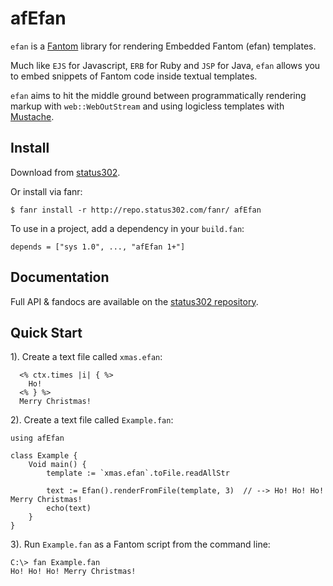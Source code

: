 # afEfan

`efan` is a [Fantom](http://fantom.org/) library for rendering Embedded Fantom (efan) templates.

Much like `EJS` for Javascript, `ERB` for Ruby and `JSP` for Java, `efan` allows you to embed snippets of Fantom code inside textual templates.

`efan` aims to hit the middle ground between programmatically rendering markup with `web::WebOutStream` and using logicless templates with [Mustache](https://bitbucket.org/xored/mustache/).



## Install

Download from [status302](http://repo.status302.com/browse/afEfan).

Or install via fanr:

    $ fanr install -r http://repo.status302.com/fanr/ afEfan

To use in a project, add a dependency in your `build.fan`:

    depends = ["sys 1.0", ..., "afEfan 1+"]



## Documentation

Full API & fandocs are available on the [status302 repository](http://repo.status302.com/doc/afEfan/#overview).



## Quick Start

1). Create a text file called `xmas.efan`:

      <% ctx.times |i| { %>
        Ho!
      <% } %>
      Merry Christmas!

2). Create a text file called `Example.fan`:

    using afEfan

    class Example {
        Void main() {
            template := `xmas.efan`.toFile.readAllStr

            text := Efan().renderFromFile(template, 3)  // --> Ho! Ho! Ho! Merry Christmas!
            echo(text)
        }
    }

3). Run `Example.fan` as a Fantom script from the command line:

    C:\> fan Example.fan
    Ho! Ho! Ho! Merry Christmas!
